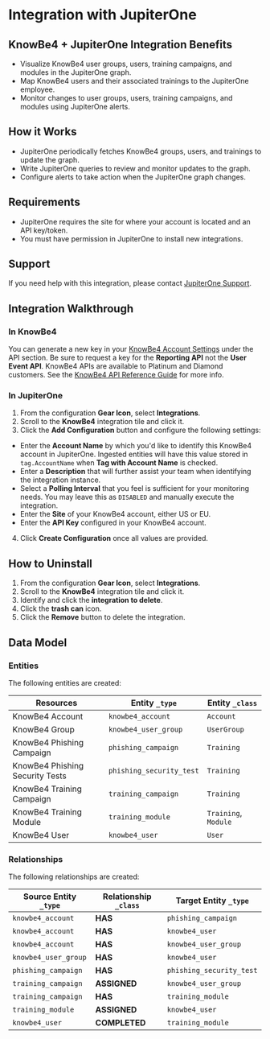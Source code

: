 # Integration with JupiterOne

## KnowBe4 + JupiterOne Integration Benefits

- Visualize KnowBe4 user groups, users, training campaigns, and modules in the
  JupiterOne graph.
- Map KnowBe4 users and their associated trainings to the JupiterOne employee.
- Monitor changes to user groups, users, training campaigns, and modules using
  JupiterOne alerts.

## How it Works

- JupiterOne periodically fetches KnowBe4 groups, users, and trainings to update
  the graph.
- Write JupiterOne queries to review and monitor updates to the graph.
- Configure alerts to take action when the JupiterOne graph changes.

## Requirements

- JupiterOne requires the site for where your account is located and an API
  key/token.
- You must have permission in JupiterOne to install new integrations.

## Support

If you need help with this integration, please contact
[JupiterOne Support](https://support.jupiterone.io).

## Integration Walkthrough

### In KnowBe4

You can generate a new key in your
[KnowBe4 Account Settings](https://training.knowbe4.com/account/info) under the
API section. Be sure to request a key for the **Reporting API** not the **User
Event API**. KnowBe4 APIs are available to Platinum and Diamond customers. See
the [KnowBe4 API Reference Guide](https://developer.knowbe4.com/reporting/) for
more info.

### In JupiterOne

1. From the configuration **Gear Icon**, select **Integrations**.
2. Scroll to the **KnowBe4** integration tile and click it.
3. Click the **Add Configuration** button and configure the following settings:

- Enter the **Account Name** by which you'd like to identify this KnowBe4
  account in JupiterOne. Ingested entities will have this value stored in
  `tag.AccountName` when **Tag with Account Name** is checked.
- Enter a **Description** that will further assist your team when identifying
  the integration instance.
- Select a **Polling Interval** that you feel is sufficient for your monitoring
  needs. You may leave this as `DISABLED` and manually execute the integration.
- Enter the **Site** of your KnowBe4 account, either US or EU.
- Enter the **API Key** configured in your KnowBe4 account.

4. Click **Create Configuration** once all values are provided.

## How to Uninstall

1. From the configuration **Gear Icon**, select **Integrations**.
2. Scroll to the **KnowBe4** integration tile and click it.
3. Identify and click the **integration to delete**.
4. Click the **trash can** icon.
5. Click the **Remove** button to delete the integration.

[knowbe4 account settings]: https://training.knowbe4.com/account/info

<!-- {J1_DOCUMENTATION_MARKER_START} -->
<!--
********************************************************************************
NOTE: ALL OF THE FOLLOWING DOCUMENTATION IS GENERATED USING THE
"j1-integration document" COMMAND. DO NOT EDIT BY HAND! PLEASE SEE THE DEVELOPER
DOCUMENTATION FOR USAGE INFORMATION:

https://github.com/JupiterOne/sdk/blob/main/docs/integrations/development.md
********************************************************************************
-->

## Data Model

### Entities

The following entities are created:

| Resources                       | Entity `_type`           | Entity `_class`      |
| ------------------------------- | ------------------------ | -------------------- |
| KnowBe4 Account                 | `knowbe4_account`        | `Account`            |
| KnowBe4 Group                   | `knowbe4_user_group`     | `UserGroup`          |
| KnowBe4 Phishing Campaign       | `phishing_campaign`      | `Training`           |
| KnowBe4 Phishing Security Tests | `phishing_security_test` | `Training`           |
| KnowBe4 Training Campaign       | `training_campaign`      | `Training`           |
| KnowBe4 Training Module         | `training_module`        | `Training`, `Module` |
| KnowBe4 User                    | `knowbe4_user`           | `User`               |

### Relationships

The following relationships are created:

| Source Entity `_type` | Relationship `_class` | Target Entity `_type`    |
| --------------------- | --------------------- | ------------------------ |
| `knowbe4_account`     | **HAS**               | `phishing_campaign`      |
| `knowbe4_account`     | **HAS**               | `knowbe4_user`           |
| `knowbe4_account`     | **HAS**               | `knowbe4_user_group`     |
| `knowbe4_user_group`  | **HAS**               | `knowbe4_user`           |
| `phishing_campaign`   | **HAS**               | `phishing_security_test` |
| `training_campaign`   | **ASSIGNED**          | `knowbe4_user_group`     |
| `training_campaign`   | **HAS**               | `training_module`        |
| `training_module`     | **ASSIGNED**          | `knowbe4_user`           |
| `knowbe4_user`        | **COMPLETED**         | `training_module`        |

<!--
********************************************************************************
END OF GENERATED DOCUMENTATION AFTER BELOW MARKER
********************************************************************************
-->
<!-- {J1_DOCUMENTATION_MARKER_END} -->
